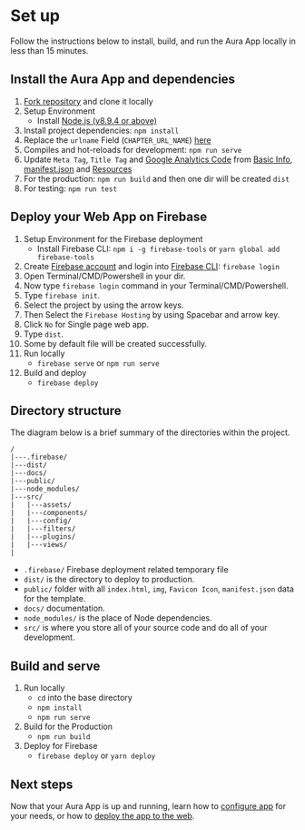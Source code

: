 # Set up

Follow the instructions below to install, build, and run the
Aura App locally in less than 15 minutes.

## Install the Aura App and dependencies

1. [Fork repository](https://github.com/gdg-x/aura/fork) and clone it locally
1. Setup Environment
   - Install [Node.js (v8.9.4 or above)](https://nodejs.org/en/download/)
1. Install project dependencies: `npm install`
1. Replace the `urlname` Field (`CHAPTER_URL_NAME`) [here](/src/config/key.js)
1. Compiles and hot-reloads for development: `npm run serve`
1. Update `Meta Tag`, `Title Tag` and [Google Analytics Code](https://analytics.google.com/analytics/web/#/) from [Basic Info](/public/index.html), [manifest.json](/public/manifest.json) and [Resources](/src/assets/data)
1. For the production: `npm run build` and then one dir will be created `dist`
1. For testing: `npm run test`

## Deploy your Web App on Firebase

1. Setup Environment for the Firebase deployment
   - Install Firebase CLI: `npm i -g firebase-tools` or `yarn global add firebase-tools`
1. Create [Firebase account](https://console.firebase.google.com) and login into [Firebase CLI](https://firebase.google.com/docs/cli/): `firebase login`
1. Open Terminal/CMD/Powershell in your dir.
1. Now type `firebase login` command in your Terminal/CMD/Powershell.
1. Type `firebase init`.
1. Select the project by using the arrow keys.
1. Then Select the `Firebase Hosting` by using Spacebar and arrow key.
1. Click `No` for Single page web app.
1. Type `dist`.
1. Some by default file will be created successfully.
1. Run locally
   - `firebase serve` or `npm run serve`
1. Build and deploy
   - `firebase deploy`

## Directory structure

The diagram below is a brief summary of the directories within the project.

    /
    |---.firebase/
    |---dist/
    |---docs/
    |---public/
    |---node_modules/
    |---src/
    |   |---assets/
    |   |---components/
    |   |---config/
    |   |---filters/
    |   |---plugins/
    |   |---views/
    |

- `.firebase/` Firebase deployment related temporary file
- `dist/` is the directory to deploy to production.
- `public/` folder with all `index.html`, `img`, `Favicon Icon`, `manifest.json` data for the template.
- `docs/` documentation.
- `node_modules/` is the place of Node dependencies.
- `src/` is where you store all of your source code and do all of your development.

## Build and serve

1. Run locally
   - `cd` into the base directory
   - `npm install`
   - `npm run serve`
1. Build for the Production
   - `npm run build`
1. Deploy for Firebase
   - `firebase deploy` or `yarn deploy`

## Next steps

Now that your Aura App is up and running, learn how to
[configure app](configure-app.md) for your needs, or how to [deploy the app to the web](deploy.md).
